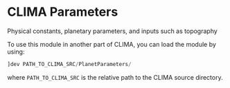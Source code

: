 # CLIMA Parameters
Physical constants, planetary parameters, and inputs such as topography

To use this module in another part of CLIMA, you can load the module by using:
```julia
]dev PATH_TO_CLIMA_SRC/PlanetParameters/
```
where `PATH_TO_CLIMA_SRC` is the relative path to the CLIMA source directory.
